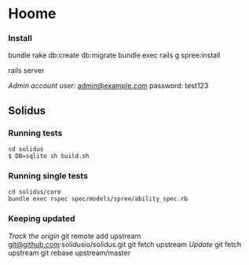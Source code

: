 # Hoome

### Install
bundle
rake db:create db:migrate
bundle exec rails g spree:install

rails server

*Admin account*
user: admin@example.com
password: test123


## Solidus
### Running tests
```
cd solidus
$ DB=sqlite sh build.sh
```

### Running single tests
```
cd solidus/core
bundle exec rspec spec/models/spree/ability_spec.rb
```


### Keeping updated
*Track the origin*
git remote add upstream git@github.com:solidusio/solidus.git
git fetch upstream
*Update*
git fetch upstream
git rebase upstream/master



